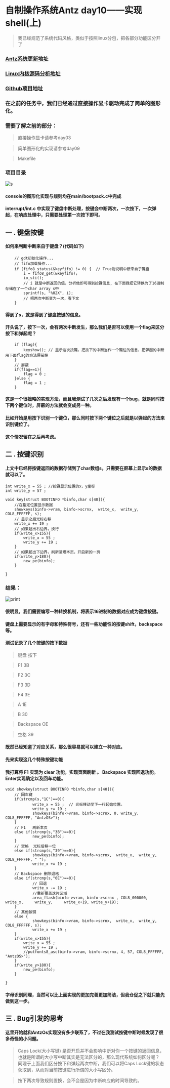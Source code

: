# 自制操作系统Antz day10——实现shell(上)
> 我已经规范了系统代码风格，类似于按照linux分包，把各部分功能区分开了
### [Antz系统更新地址](https://www.cnblogs.com/LexMoon/category/1262287.html)

### [Linux内核源码分析地址](https://www.cnblogs.com/LexMoon/category/1267413.html)

### [Github项目地址](https://github.com/CasterWx/AntzOS)


### 在之前的任务中，我们已经通过直接操作显卡驱动完成了简单的图形化。
### 需要了解之前的部分：
>   直接操作显卡请参考day03

>   简单图形化的实现请参考day09

>   Makefile

### 项目目录

![s](https://www.cnblogs.com/images/cnblogs_com/LexMoon/1246510/o_project.jpg)

#### console的图形化实现与规则均在main/bootpack.c中完成

#### interrupt/int.c 中实现了键盘中断处理，按键会中断两次，一次按下，一次弹起，在响应处理中，只需要处理第一次按下即可。

## 一 . 键盘按键

#### 如何来判断中断来自于键盘？(代码如下)
```
    // gdt初始化操作...
    // fifo加载操作...
	if (fifo8_status(&keyfifo) != 0) {  // True则说明中断来自于键盘
		i = fifo8_get(&keyfifo);
		io_sti();
		// i 就是中断返回的值，分析他即可得到按键信息, 在下面我把它转换为了16进制存储在了一个char array s中
	    sprintf(s, "%02X", i);
	    // 把两次中断变为一次，看下文
	}
```
#### 得到了s，就是得到了键盘按键的信息。

#### 开头说了，按下一次，会有两次中断发生，那么我们是否可以使用一个flag来区分按下和弹起呢？

```
	if (flag){
	    keyshow(); // 显示这次按键，把按下的中断当作一个键位的信息，把弹起的中断用下面flag的方法屏蔽掉
	}
	// 屏蔽
	if(flag==1){
		flag = 0 ;
	}else {
		flag = 1 ;
	}
```
#### 这是一个很拙略的实现方法，而且我测试了几次之后发现有一个bug，就是同时按下两个键位时，屏蔽的方法就会变成另一种。
#### 比如开始是用按下识别一个键位，那么同时按下两个键位之后就是以弹起的方法来识别键位了。

#### 这个情况留在之后再考虑。

## 二 . 按键识别

#### 上文中已经将按键返回的数据存储到了char数组s，只需要在屏幕上显示s的数据就可以了。

```
int write_x = 55 ; //按键显示位置的x，y坐标
int write_y = 57 ;

void key(struct BOOTINFO *binfo,char s[40]){
    //在指定位置显示数据
    showkeys(binfo->vram, binfo->scrnx,  write_x,  write_y, COL8_FFFFFF, s);
    // 显示之后光标右移
    write_x += 19 ;
    // 如果超出右边界，换行
	if(write_x>155){
		write_x = 55 ;
		write_y += 19 ;
	}
	// 如果超出下边界，刷新清理本页，开启新的一页
	if(write_y>180){
 		new_pe(binfo);
	}

}
```
### 结果：
![print](https://www.cnblogs.com/images/cnblogs_com/LexMoon/1246510/o_print.jpg)

#### 很明显，我们需要编写一种转换机制，将表示16进制的数据对应成为键盘按键。

#### 键盘上需要显示的有字母和特殊符号，还有一些功能性的按键shift，backspace等。

#### 测试记录了几个按键的按下数据
>  键盘    按下  

>   F1      3B   

>   F2      3C   

>   F3      3D   

>   F4      3E   

>   A       1E   

>   B       30   

>   Backspace  OE

>   空格      39

#### 既然已经知道了对应关系，那么很容易就可以建立一种对应。

#### 先来实现这几个特殊按键功能 

#### 我打算将 F1 实现为 clear 功能，实现页面刷新 。 Backspace 实现回退功能。Enter实现确定以及回车功能。

```
void showkey(struct BOOTINFO *binfo,char s[40]){
	// 回车键 
	if(strcmp(s,"1C")==0){ 
			write_x = 55 ;  // 光标移动至下一行起始位置。
			write_y += 19 ;
			showkeys(binfo->vram, binfo->scrnx, 0, write_y, COL8_FFFFFF, "AntzOS>");
	}
	// F1   刷新本页
	else if(strcmp(s,"3B")==0){
			new_pe(binfo);
	}
	// 空格  光标后移一位
	else if(strcmp(s,"39")==0){
			showkeys(binfo->vram, binfo->scrnx,  write_x,  write_y, COL8_FFFFFF, " ");
			write_x += 19 ;
	}
	// Backspace 删除退格
	else if(strcmp(s,"0E")==0){
			// 回退
			write_x -= 19 ;
			//重新覆盖这片区域
			area_flash(binfo->vram, binfo->scrnx , COL8_000000,  write_x,     write_y,     write_x+19, write_y+19);
	}
	// 其他按键
	else {
			showkeys(binfo->vram, binfo->scrnx,  write_x,  write_y, COL8_FFFFFF, s);
			write_x += 19 ;
	}
	if(write_x>155){
		write_x = 55 ;
		write_y += 19 ;
		//putfonts8_asc(binfo->vram, binfo->scrnx, 4, 57, COL8_FFFFFF, "AntzOS>");
	}
	if(write_y>180){
 		new_pe(binfo);
	}

}
```

#### 字母识别同理，当然可以比上面实现的更加完善更加简洁，但我仓促之下就只能先做到这一步。

## 三 . Bug引发的思考

#### 这里开始就和AntzOs实现没有多少联系了，不过在我测试按键中断时候发现了很多奇怪的小问题。

>   Caps Lock(大小写键) 是否开启并不会影响中断对你一个按键的返回信息，也就是所谓的大小写中断其实是无法区分的，那么现代系统如何区分呢？ 同理于上面我们区分按下和弹起两次中断，我们可以将Caps Lock键的状态获取到，从而对当前按键进行所谓的大小写区分。

>   按下两次导致规则置换，会不会是因为中断响应的时间导致的。
